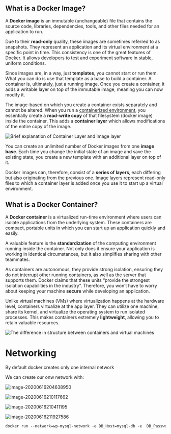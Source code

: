 ## What is a Docker Image?

A **Docker image** is an immutable (unchangeable) file that contains the source code,  libraries, dependencies, tools, and other files needed for an  application to run.

Due to their **read-only**  quality, these images are sometimes referred to as snapshots. They  represent an application and its virtual environment at a specific point in time. This consistency is one of the great features of Docker. It  allows developers to test and experiment software in stable, uniform  conditions.

Since images are, in a way, just **templates**, you cannot start or run them. What you can do is use that template as a base to build a container. A container is, ultimately, just a running  image. Once you create a container, it adds a writable layer on top of  the immutable image, meaning you can now modify it.

The image-based on which you create a container exists separately and cannot be altered. When you run a [containerized environment](https://phoenixnap.com/kb/how-to-containerize-applications), you essentially create a **read-write copy** of that filesystem (docker image) inside the container. This adds a **container layer** which allows modifications of the entire copy of the image.

![Brief explanation of Container Layer and Image layer](https://phoenixnap.com/kb/wp-content/uploads/2019/10/container-layers.png)

You can create an unlimited number of Docker images from one **image base**. Each time you change the initial state of an image and save the  existing state, you create a new template with an additional layer on  top of it.

Docker images can, therefore, consist of a **series of layers**, each differing but also originating from the previous one. Image layers represent read-only files to which a container layer is added once you  use it to start up a virtual environment.

## What is a Docker Container?

A **Docker container** is a virtualized run-time environment where users can isolate  applications from the underlying system. These containers are compact,  portable units in which you can start up an application quickly and  easily.

A valuable feature is the **standardization** of the computing environment running inside the container. Not only  does it ensure your application is working in identical circumstances,  but it also simplifies sharing with other teammates.

As containers are autonomous, they provide strong isolation, ensuring they do not  interrupt other running containers, as well as the server that supports  them. Docker claims that these units “provide the strongest isolation  capabilities in the industry”. Therefore, you won’t have to worry about  keeping your machine **secure** while developing an application.

Unlike virtual machines (VMs) where virtualization happens at the hardware  level, containers virtualize at the app layer. They can utilize one  machine, share its kernel, and virtualize the operating system to run  isolated processes. This makes containers extremely **lightweight**, allowing you to retain valuable resources.

![The difference in structure between containers and virtual machines](https://phoenixnap.com/kb/wp-content/uploads/2019/10/container-vs-virtual-machine.png)



# Networking

By default docker creates only one internal network

We can create our onw network with:

![image-20200616204638950](C:\Users\gmalarski\AppData\Roaming\Typora\typora-user-images\image-20200616204638950.png)

![image-20200616210117662](C:\Users\gmalarski\AppData\Roaming\Typora\typora-user-images\image-20200616210117662.png)

![image-20200616210411195](C:\Users\gmalarski\AppData\Roaming\Typora\typora-user-images\image-20200616210411195.png)

![image-20200616211927586](C:\Users\gmalarski\AppData\Roaming\Typora\typora-user-images\image-20200616211927586.png)

```dockerfile
docker run --network=wp-mysql-network -e DB_Host=mysql-db -e  DB_Password=db_pass123 -p 38080:8080 --name webapp --link  mysql-db:mysql-db -d kodekloud/simple-webapp-mysql
```